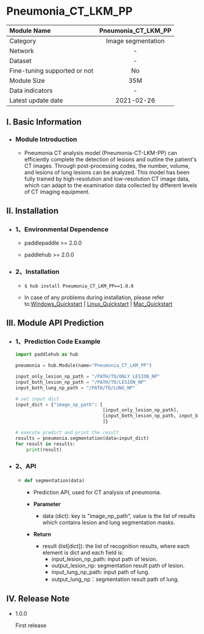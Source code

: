 # Pneumonia_CT_LKM_PP

|Module Name|Pneumonia_CT_LKM_PP|
| :--- | :---: | 
|Category|Image segmentation|
|Network |-|
|Dataset|-|
|Fine-tuning supported or not|No|
|Module Size|35M|
|Data indicators|-|
|Latest update date|2021-02-26|


## I. Basic Information 


- ### Module Introduction

    - Pneumonia CT analysis model (Pneumonia-CT-LKM-PP) can efficiently complete the detection of lesions and outline the patient's CT images. Through post-processing codes, the number, volume, and lesions of lung lesions can be analyzed. This model has been fully trained by high-resolution and low-resolution CT image data, which can adapt to the examination data collected by different levels of CT imaging equipment. 

## II. Installation

- ### 1、Environmental Dependence

    - paddlepaddle >= 2.0.0

    - paddlehub >= 2.0.0

- ### 2、Installation

    - ```shell
      $ hub install Pneumonia_CT_LKM_PP==1.0.0
      ```
      
    - In case of any problems during installation, please refer to:[Windows_Quickstart](../../../../docs/docs_en/get_start/windows_quickstart.md)
    | [Linux_Quickstart](../../../../docs/docs_en/get_start/linux_quickstart.md) | [Mac_Quickstart](../../../../docs/docs_en/get_start/mac_quickstart.md)  

## III. Module API Prediction

- ### 1、Prediction Code Example

    ```python
    import paddlehub as hub

    pneumonia = hub.Module(name="Pneumonia_CT_LKM_PP")

    input_only_lesion_np_path = "/PATH/TO/ONLY_LESION_NP"
    input_both_lesion_np_path = "/PATH/TO/LESION_NP"
    input_both_lung_np_path = "/PATH/TO/LUNG_NP"

    # set input dict
    input_dict = {"image_np_path": [
                                    [input_only_lesion_np_path],
                                    [input_both_lesion_np_path, input_both_lung_np_path],
                                    ]}

    # execute predict and print the result
    results = pneumonia.segmentation(data=input_dict)
    for result in results:
        print(result)

    ```
   

- ### 2、API

    - ```python
      def segmentation(data)
      ```

        - Prediction API, used for CT analysis of pneumonia.

        - **Parameter**

            * data (dict): key is "image_np_path", value is the list of results which contains lesion and lung segmentation masks. 
            

        - **Return**

            * result  (list\[dict\]): the list of recognition results, where each element is dict and each field is: 
                * input_lesion_np_path: input path of lesion.
                * output_lesion_np: segmentation result path of lesion.
                * input_lung_np_path: input path of lung.
                * output_lung_np：segmentation result path of lung.


## IV. Release Note

* 1.0.0

    First release

